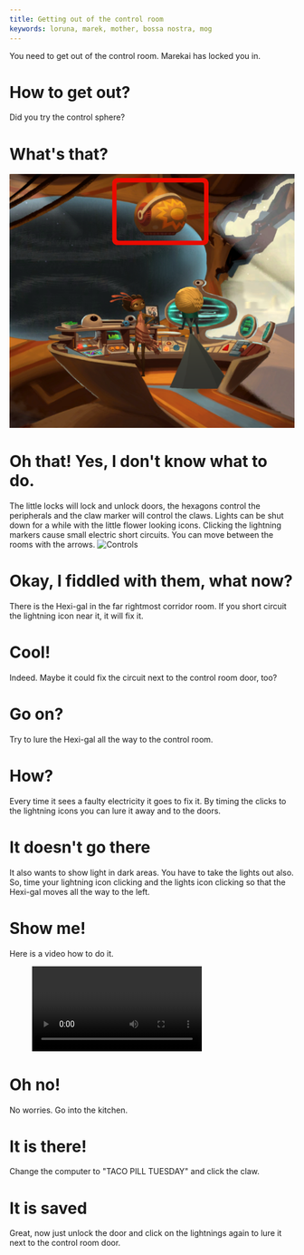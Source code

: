 ```yaml
---
title: Getting out of the control room
keywords: loruna, marek, mother, bossa nostra, mog
---
```


You need to get out of the control room. Marekai has locked you in.

# How to get out?
Did you try the control sphere?

# What's that?
![Control Sphere](controlsphere.png)

# Oh that! Yes, I don't know what to do.
The little locks will lock and unlock doors, the hexagons control the peripherals and the claw marker will control the claws.
Lights can be shut down for a while with the little flower looking icons.
Clicking the lightning markers cause small electric short circuits. You can move between the rooms with the arrows.
![Controls](controls.png)

# Okay, I fiddled with them, what now?
There is the Hexi-gal in the far rightmost corridor room. If you short circuit the lightning icon near it, it will fix it.

# Cool!
Indeed. Maybe it could fix the circuit next to the control room door, too?

# Go on?
Try to lure the Hexi-gal all the way to the control room.

# How?
Every time it sees a faulty electricity it goes to fix it. By timing the clicks to the lightning icons you can lure it away and to the doors.

# It doesn't go there
It also wants to show light in dark areas. You have to take the lights out also. So, time your lightning icon clicking and the lights icon clicking so that the Hexi-gal moves all the way to the left.

# Show me!
Here is a video how to do it.

<figure class="video_container">
	<video controls="true" allowfullscreen="true">
		<source src="hexigal_timing.webm" type="video/webm" />
	</video>
</figure>

# Oh no!
No worries. Go into the kitchen.

# It is there!
Change the computer to "TACO PILL TUESDAY" and click the claw.

# It is saved
Great, now just unlock the door and click on the lightnings again to lure it next to the control room door.
